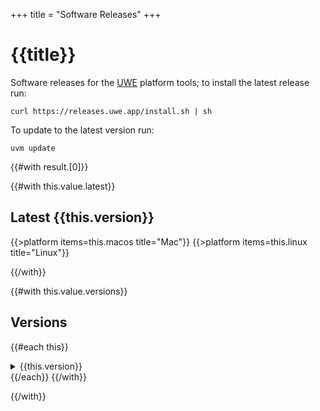 +++
title = "Software Releases"
+++

# {{title}}

Software releases for the [UWE][] platform tools; to install the latest release run:

```
curl https://releases.uwe.app/install.sh | sh
```

To update to the latest version run:

```
uvm update
```

{{#with result.[0]}}

{{#with this.value.latest}}

## Latest {{this.version}}

{{>platform items=this.macos title="Mac"}}
{{>platform items=this.linux title="Linux"}}

{{/with}}

{{#with this.value.versions}}
## Versions

{{#each this}}
<details>
<summary>{{this.version}}</summary>
{{>platform items=this.macos title="Mac"}}
{{>platform items=this.linux title="Linux"}}
</details>
{{/each}}
{{/with}}

{{/with}}

[UWE]: https://uwe.app/ "Universal Web Editor"
